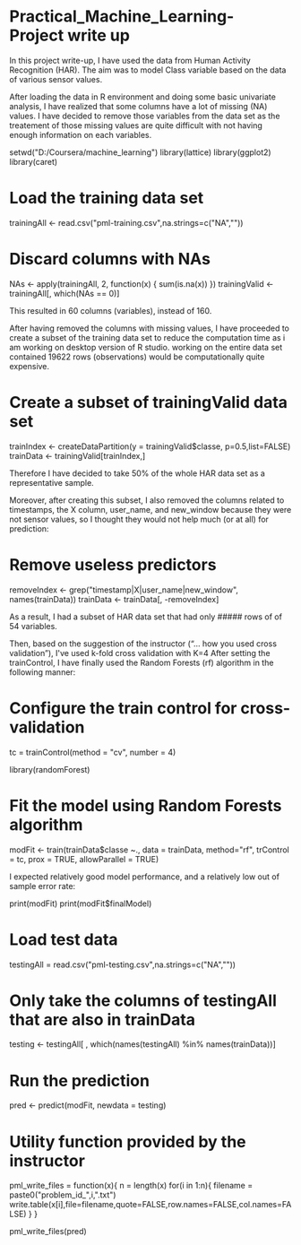 # Practical_Machine_Learning- Project write up
In this project write-up, I have used the data from Human Activity Recognition (HAR). The aim was to  model  Class variable based on the data of various sensor values.

After loading the data in R environment and doing some basic univariate analysis, I have realized that some columns have a lot of missing (NA) values. 
I have decided to remove those variables from the data set as the treatement of those missing values are quite difficult with not having enough information on each variables. 


setwd("D:/Coursera/machine_learning")
library(lattice)
library(ggplot2)
library(caret)
# Load the training data set
trainingAll <- read.csv("pml-training.csv",na.strings=c("NA",""))
# Discard columns with NAs
NAs <- apply(trainingAll, 2, function(x) { sum(is.na(x)) })
trainingValid <- trainingAll[, which(NAs == 0)]


This resulted in 60 columns (variables), instead of 160.


After having removed the columns with missing values, I have proceeded to create a subset of the training data set to reduce the computation time as i am working on desktop version of R studio. working on the entire data set contained 19622 rows (observations) would be computationally quite expensive.


# Create a subset of trainingValid data set
trainIndex <- createDataPartition(y = trainingValid$classe, p=0.5,list=FALSE)
trainData <- trainingValid[trainIndex,]


 Therefore I have decided to take 50% of the whole HAR data set as a representative sample.


Moreover, after creating this subset, I also removed the columns related to timestamps, the X column, user_name, and new_window because they were not sensor values, so I thought they would not help much (or at all) for prediction:


# Remove useless predictors
removeIndex <- grep("timestamp|X|user_name|new_window", names(trainData))
trainData <- trainData[, -removeIndex]

As a result, I had a subset of HAR data set that had only ##### rows of of 54 variables.


Then, based on the suggestion of the instructor (“… how you used cross validation”), I've used k-fold cross validation with K=4 
 After setting the trainControl, I have finally used the Random Forests (rf) algorithm in the following manner:
 
 
 # Configure the train control for cross-validation
tc = trainControl(method = "cv", number = 4)

library(randomForest)
# Fit the model using Random Forests algorithm
modFit <- train(trainData$classe ~.,
                data = trainData,
                method="rf",
                trControl = tc,
                prox = TRUE,
                allowParallel = TRUE)
                
 I expected relatively good model performance, and a relatively low out of sample error rate:
 
 print(modFit)
print(modFit$finalModel)





# Load test data
testingAll = read.csv("pml-testing.csv",na.strings=c("NA",""))

# Only take the columns of testingAll that are also in trainData
testing <- testingAll[ , which(names(testingAll) %in% names(trainData))]

# Run the prediction
pred <- predict(modFit, newdata = testing)

# Utility function provided by the instructor
pml_write_files = function(x){
  n = length(x)
  for(i in 1:n){
    filename = paste0("problem_id_",i,".txt")
    write.table(x[i],file=filename,quote=FALSE,row.names=FALSE,col.names=FALSE)
  }
}

pml_write_files(pred)







